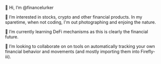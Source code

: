 👋 Hi, I’m @financelurker

👀 I’m interested in stocks, crypto and other financial products. In my sparetime, when not coding, I'm out photographing and enjoing the nature.

🌱 I’m currently learning DeFi mechanisms as this is clearly the financial future.

💞️ I’m looking to collaborate on on tools on automatically tracking your own financial behavior and movements (and mostly importing them into Firefly-iii). 
